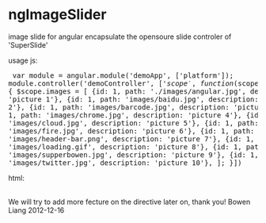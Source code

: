 # ngImageSlider
image slide for angular
encapsulate the opensoure slide controler of 'SuperSlide'

usage
    js:
        <pre>
            var module = angular.module('demoApp', ['platform']);
            module.controller('demoController', ['$scope', function ($scope) {
                $scope.images = [
                    {id: 1, path: './images/angular.jpg', description: 'picture 1'},
                    {id: 1, path: 'images/baidu.jpg', description: 'picture 2'},
                    {id: 1, path: 'images/barcode.jpg', description: 'picture 3'},
                    {id: 1, path: 'images/chrome.jpg', description: 'picture 4'},
                    {id: 1, path: 'images/cloud.jpg', description: 'picture 5'},
                    {id: 1, path: 'images/fire.jpg', description: 'picture 6'},
                    {id: 1, path: 'images/header-bar.png', description: 'picture 7'},
                    {id: 1, path: 'images/loading.gif', description: 'picture 8'},
                    {id: 1, path: 'images/supperbowen.jpg', description: 'picture 9'},
                    {id: 1, path: 'images/twitter.jpg', description: 'picture 10'},
                ];
            }])
        </pre>
    html:
        </pre>
            <div data-ng-controller="demoController">
                <div data-platform-image-slider data-ng-model="images" max-size="5"></div>
            </div>   
        </pre>
        
 We will try to add more fecture on the directive later on, thank you!
 Bowen Liang
 2012-12-16                   
